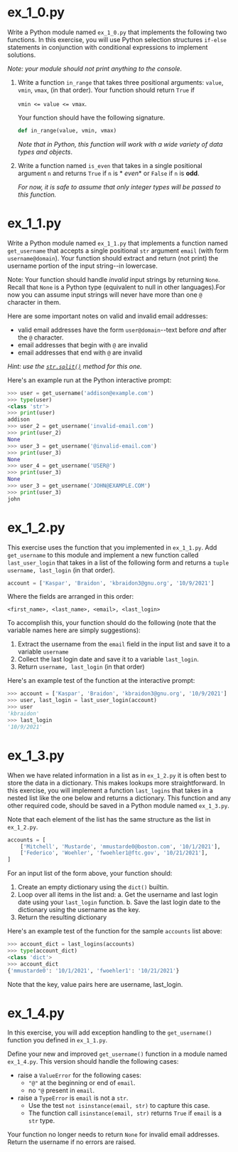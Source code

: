 # ex_1_0.py

Write a Python module named `ex_1_0.py` that implements the
following two functions.  In this exercise, you will use Python
selection structures `if-else` statements in conjunction with
conditional expressions to implement solutions.

*Note: your module should not print anything to the console.*

1. Write a function `in_range` that takes three positional arguments:
   `value`, `vmin`, `vmax`, (in that order). Your function should return `True` if

   `vmin <= value <= vmax`.

   Your function should have the following signature.

   ```python
   def in_range(value, vmin, vmax)
   ```

   *Note that in Python, this function will work with a wide variety
   of data types and objects*.

2. Write a function named `is_even` that takes in a single positional
   argument `n` and returns `True` if `n` is *
   *even** or `False` if
   `n` is **odd**.

   *For now, it is safe to assume that only integer types will be passed to
   this function.*

# ex_1_1.py
Write a Python module named `ex_1_1.py` that implements a function
named `get_username` that accepts a single positional `str` argument
`email` (with form `username@domain`). Your function should extract
and return (not print) the username portion of the input string--in lowercase.

Note: Your function should handle *invalid* input strings by returning
`None`. Recall that `None` is a Python type (equivalent to null in
other languages).For now you can assume input strings will never have
more than one `@` character in them.

Here are some important notes on valid and invalid email addresses:

- valid email addresses have the form `user@domain`--text before *and* after the `@` character.
- email addresses that begin with `@` are invalid
- email addresses that end with `@` are invalid

*Hint: use the [`str.split()`](https://docs.python.org/3/library/stdtypes.html#str.split) method for this one.*

Here's an example run at the Python interactive prompt:

```python
>>> user = get_username('addison@example.com')
>>> type(user)
<class 'str'>
>>> print(user)
addison
>>> user_2 = get_username('invalid-email.com')
>>> print(user_2)
None
>>> user_3 = get_username('@invalid-email.com')
>>> print(user_3)
None
>>> user_4 = get_username('USER@')
>>> print(user_3)
None
>>> user_3 = get_username('JOHN@EXAMPLE.COM')
>>> print(user_3)
john
```

# ex_1_2.py
This exercise uses the function that you implemented in `ex_1_1.py`.
Add `get_username` to this module and implement a new function called
`last_user_login` that takes in a list of the following form and
returns a `tuple` `username, last_login` (in that order).

```python
account = ['Kaspar', 'Braidon', 'kbraidon3@gnu.org', '10/9/2021']
```
Where the fields are arranged in this order:

```
<first_name>, <last_name>, <email>, <last_login>
```

To accomplish this, your function should do the following (note that
the variable names here are simply suggestions):

1. Extract the username from the `email` field in the input list and
   save it to a variable `username`
2. Collect the last login date and save it to a variable `last_login`.
3. Return `username, last_login` (in that order)

Here's an example test of the function at the interactive prompt:

```python
>>> account = ['Kaspar', 'Braidon', 'kbraidon3@gnu.org', '10/9/2021']
>>> user, last_login = last_user_login(account)
>>> user
'kbraidon'
>>> last_login
'10/9/2021'
```

# ex_1_3.py
When we have related information in a list as in `ex_1_2.py` it is
often best to store the data in a dictionary.  This makes lookups more
straightforward. In this exercise, you will implement a function
`last_logins` that takes in a nested list like the one below and
returns a dictionary. This function and any other required code,
should be saved in a Python module named `ex_1_3.py`.

Note that each element of the list has the same structure as the list in
`ex_1_2.py`.

```python
accounts = [
    ['Mitchell', 'Mustarde', 'mmustarde0@boston.com', '10/1/2021'],
    ['Federico', 'Woehler', 'fwoehler1@ftc.gov', '10/21/2021'],
]
```

For an input list of the form above, your function should:

1. Create an empty dictionary using the `dict()` builtin.
2. Loop over all items in the list and:
   a. Get the username and last login date using your `last_login`
   function.
   b. Save the last login date to the dictionary using the username as
   the key.
3. Return the resulting dictionary

Here's an example test of the function for the sample `accounts` list above:

```python
>>> account_dict = last_logins(accounts)
>>> type(account_dict)
<class 'dict'>
>>> account_dict
{'mmustarde0': '10/1/2021', 'fwoehler1': '10/21/2021'}
```

Note that the key, value pairs here are username, last_login.


# ex_1_4.py
In this exercise, you will add exception handling to the
`get_username()` function you defined in `ex_1_1.py`.

Define your new and improved `get_username()` function in a module
named `ex_1_4.py`.  This version should handle the following cases:

- raise a `ValueError` for the following cases:
  - `"@"` at the beginning or end of `email`.
  - no `"@` present in `email`.
- raise a `TypeError` is `email` is not a `str`.
  - Use the test `not isinstance(email, str)` to capture this case.
  - The function call `isinstance(email, str)` returns `True` if `email` is a `str` type.

Your function no longer needs to return `None` for invalid email
addresses.  Return the username if no errors are raised.
